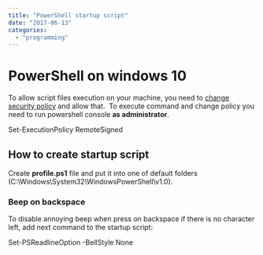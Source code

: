 ```yaml
---
title: "PowerShell startup script"
date: "2017-06-13"
categories: 
  - "programming"
---
```


# PowerShell on windows 10

To allow script files execution on your machine, you need to [change security policy](https://technet.microsoft.com/en-us/library/ee176961.aspx) and allow that.  To execute command and change policy you need to run powershell console **as administrator**.

Set-ExecutionPolicy RemoteSigned

## How to create startup script

Create **profile.ps1** file and put it into one of default folders (C:\\Windows\\System32\\WindowsPowerShell\\v1.0).

### Beep on backspace

To disable annoying beep when press on backspace if there is no character left, add next command to the startup script:

Set-PSReadlineOption -BellStyle None
